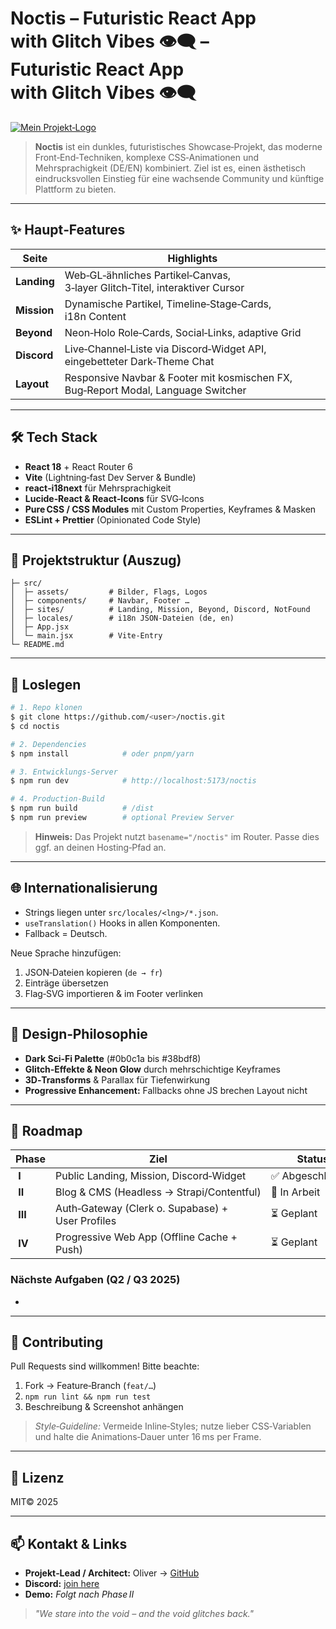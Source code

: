 # Noctis – Futuristic React App with Glitch Vibes 👁️‍🗨️ – Futuristic React App with Glitch Vibes 👁️‍🗨️

[![Mein Projekt‑Logo](src/assets/logo.png)](https://oliverwebdev.github.io/noctis/)


> **Noctis** ist ein dunkles, futuristisches Showcase‑Projekt, das moderne Front‑End‑Techniken, komplexe CSS‑Animationen und Mehrsprachigkeit (DE/EN) kombiniert. Ziel ist es, einen ästhetisch eindrucksvollen Einstieg für eine wachsende Community und künftige Plattform zu bieten.

---

## ✨ Haupt‑Features

| Seite       | Highlights                                                                        |
| ----------- | --------------------------------------------------------------------------------- |
| **Landing** | Web‑GL‑ähnliches Partikel‑Canvas, 3‑layer Glitch‑Titel, interaktiver Cursor       |
| **Mission** | Dynamische Partikel, Timeline‑Stage‑Cards, i18n Content                           |
| **Beyond**  | Neon‑Holo Role‑Cards, Social‑Links, adaptive Grid                                 |
| **Discord** | Live‑Channel‑Liste via Discord‑Widget API, eingebetteter Dark‑Theme Chat          |
| **Layout**  | Responsive Navbar & Footer mit kosmischen FX, Bug‑Report Modal, Language Switcher |

---

## 🛠️ Tech Stack

* **React 18** + React Router 6
* **Vite** (Lightning‑fast Dev Server & Bundle)
* **react‑i18next** für Mehrsprachigkeit
* **Lucide‑React & React‑Icons** für SVG‑Icons
* **Pure CSS / CSS Modules** mit Custom Properties, Keyframes & Masken
* **ESLint + Prettier** (Opinionated Code Style)

---

## 📂 Projektstruktur (Auszug)

```text
├─ src/
│  ├─ assets/         # Bilder, Flags, Logos
│  ├─ components/     # Navbar, Footer …
│  ├─ sites/          # Landing, Mission, Beyond, Discord, NotFound
│  ├─ locales/        # i18n JSON‑Dateien (de, en)
│  ├─ App.jsx
│  └─ main.jsx        # Vite‑Entry
└─ README.md
```

---

## 🚀 Loslegen

```bash
# 1. Repo klonen
$ git clone https://github.com/<user>/noctis.git
$ cd noctis

# 2. Dependencies
$ npm install            # oder pnpm/yarn

# 3. Entwicklungs‑Server
$ npm run dev            # http://localhost:5173/noctis

# 4. Production‑Build
$ npm run build          # /dist
$ npm run preview        # optional Preview Server
```

> **Hinweis:** Das Projekt nutzt `basename="/noctis"` im Router. Passe dies ggf. an deinen Hosting‑Pfad an.

---

## 🌐 Internationalisierung

* Strings liegen unter `src/locales/<lng>/*.json`.
* `useTranslation()` Hooks in allen Komponenten.
* Fallback = Deutsch.

Neue Sprache hinzufügen:

1. JSON‑Dateien kopieren (`de → fr`)
2. Einträge übersetzen
3. Flag‑SVG importieren & im Footer verlinken

---

## 🎨 Design‑Philosophie

* **Dark Sci‑Fi Palette** (#0b0c1a bis #38bdf8)
* **Glitch‑Effekte & Neon Glow** durch mehrschichtige Keyframes
* **3D‑Transforms** & Parallax für Tiefenwirkung
* **Progressive Enhancement:** Fallbacks ohne JS brechen Layout nicht

---

## 🧭 Roadmap

| Phase    | Ziel                                             | Status          |
| -------- | ------------------------------------------------ | --------------- |
|  **I**   | Public Landing, Mission, Discord‑Widget          | ✅ Abgeschlossen |
|  **II**  | Blog & CMS (Headless → Strapi/Contentful)        | 🔄 In Arbeit    |
|  **III** | Auth‑Gateway (Clerk o. Supabase) + User Profiles | ⏳ Geplant       |
|  **IV**  | Progressive Web App (Offline Cache + Push)       | ⏳ Geplant       |

### Nächste Aufgaben (Q2 / Q3 2025)

*

---

## 🤝 Contributing

Pull Requests sind willkommen! Bitte beachte:

1. Fork → Feature‑Branch (`feat/…`)
2. `npm run lint && npm run test`
3. Beschreibung & Screenshot anhängen

> *Style‑Guideline:* Vermeide Inline‑Styles; nutze lieber CSS‑Variablen und halte die Animations‑Dauer unter 16 ms per Frame.

---

## 📜 Lizenz

MIT© 2025 

---

## 📫 Kontakt & Links

* **Projekt‑Lead / Architect:** Oliver → [GitHub](https://github.com/Oliverwebdev)
* **Discord:** [join here](https://discord.gg/xxxxxxxx)
* **Demo:** *Folgt nach Phase II*

> *"We stare into the void – and the void glitches back."*
